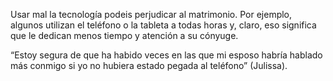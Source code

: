 Usar mal la tecnología podeis perjudicar al matrimonio. Por 
ejemplo, algunos utilizan el teléfono o la tableta a todas 
horas y, claro, eso significa que le dedican menos tiempo 
y atención a su cónyuge.

 “Estoy segura de que ha habido veces en las que mi esposo 
 habría hablado más conmigo si yo no hubiera estado pegada 
 al teléfono” (Julissa).